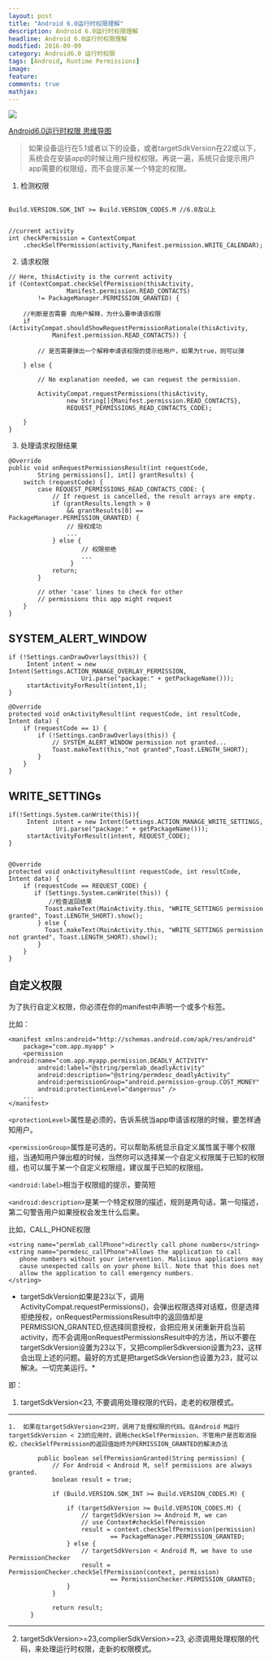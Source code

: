 ```yaml
---
layout: post
title: "Android 6.0运行时权限理解"
description: Android 6.0运行时权限理解
headline: Android 6.0运行时权限理解
modified: 2016-09-09
category: Android6.0 运行时权限
tags: [Android, Runtime Permissions]
image:
feature:
comments: true
mathjax:
---
```



![](/assets/images/2016/09/Android6.0运行时权限.png)


[Android6.0运行时权限 思维导图](/assets/images/2016/09/Android6.0运行时权限.mindnode)

> 如果设备运行在5.1或者以下的设备，或者targetSdkVersion在22或以下，系统会在安装app的时候让用户授权权限。再说一遍，系统只会提示用户app需要的权限组，而不会提示某一个特定的权限。

1. 检测权限

```

Build.VERSION.SDK_INT >= Build.VERSION_CODES.M //6.0及以上


//current activity
int checkPermission = ContextCompat
	.checkSelfPermission(activity,Manifest.permission.WRITE_CALENDAR);
```

2. 请求权限

```
// Here, thisActivity is the current activity
if (ContextCompat.checkSelfPermission(thisActivity,
                Manifest.permission.READ_CONTACTS)
        != PackageManager.PERMISSION_GRANTED) {

    //判断是否需要 向用户解释，为什么要申请该权限
    if (ActivityCompat.shouldShowRequestPermissionRationale(thisActivity,
            Manifest.permission.READ_CONTACTS)) {

        // 是否需要弹出一个解释申请该权限的提示给用户，如果为true，则可以弹

    } else {

        // No explanation needed, we can request the permission.

        ActivityCompat.requestPermissions(thisActivity,
                new String[]{Manifest.permission.READ_CONTACTS},
                REQUEST_PERMISSIONS_READ_CONTACTS_CODE);

    }
}
```

3. 处理请求权限结果

```
@Override
public void onRequestPermissionsResult(int requestCode,
        String permissions[], int[] grantResults) {
    switch (requestCode) {
        case REQUEST_PERMISSIONS_READ_CONTACTS_CODE: {
            // If request is cancelled, the result arrays are empty.
            if (grantResults.length > 0
                && grantResults[0] == PackageManager.PERMISSION_GRANTED) {
                // 授权成功
                ...
            } else {
					// 权限拒绝
					...
		 		 }
            return;
        }

        // other 'case' lines to check for other
        // permissions this app might request
    }
}
```

## SYSTEM_ALERT_WINDOW

```
if (!Settings.canDrawOverlays(this)) {
     Intent intent = new Intent(Settings.ACTION_MANAGE_OVERLAY_PERMISSION,
                    Uri.parse("package:" + getPackageName()));
     startActivityForResult(intent,1);
}

@Override
protected void onActivityResult(int requestCode, int resultCode, Intent data) {
    if (requestCode == 1) {
        if (!Settings.canDrawOverlays(this)) {
            // SYSTEM_ALERT_WINDOW permission not granted...
            Toast.makeText(this,"not granted",Toast.LENGTH_SHORT);
        }
    }
}
```

## WRITE_SETTINGs

```
if(!Settings.System.canWrite(this)){
     Intent intent = new Intent(Settings.ACTION_MANAGE_WRITE_SETTINGS,
             Uri.parse("package:" + getPackageName()));
     startActivityForResult(intent, REQUEST_CODE);
}


@Override
protected void onActivityResult(int requestCode, int resultCode, Intent data) {
    if (requestCode == REQUEST_CODE) {
       if (Settings.System.canWrite(this)) {
           //检查返回结果
          Toast.makeText(MainActivity.this, "WRITE_SETTINGS permission granted", Toast.LENGTH_SHORT).show();
        } else {
          Toast.makeText(MainActivity.this, "WRITE_SETTINGS permission not granted", Toast.LENGTH_SHORT).show();
        }
    }
}
```

## 自定义权限

为了执行自定义权限，你必须在你的manifest中声明一个或多个<permission>标签。

比如：

```
<manifest xmlns:android="http://schemas.android.com/apk/res/android"
    package="com.app.myapp" >
    <permission android:name="com.app.myapp.permission.DEADLY_ACTIVITY"
        android:label="@string/permlab_deadlyActivity"
        android:description="@string/permdesc_deadlyActivity"
        android:permissionGroup="android.permission-group.COST_MONEY"
        android:protectionLevel="dangerous" />
    ...
</manifest>
```

`<protectionLevel>`属性是必须的，告诉系统当app申请该权限的时候，要怎样通知用户。

`<permissionGroup>`属性是可选的，可以帮助系统显示自定义属性属于哪个权限组，当通知用户弹出框的时候，当然你可以选择某一个自定义权限属于已知的权限组，也可以属于某一个自定义权限组，建议属于已知的权限组。

`<android:label>`相当于权限组的提示，要简短

`<android:description>`是某一个特定权限的描述，规则是两句话，第一句描述，第二句警告用户如果授权会发生什么后果。

比如，CALL_PHONE权限

```
<string name="permlab_callPhone">directly call phone numbers</string>
<string name="permdesc_callPhone">Allows the application to call
   phone numbers without your intervention. Malicious applications may
   cause unexpected calls on your phone bill. Note that this does not
   allow the application to call emergency numbers.
</string>
```


* targetSdkVersion如果是23以下，调用ActivityCompat.requestPermissions()，会弹出权限选择对话框，但是选择拒绝授权，onRequestPermissionsResult中的返回值却是PERMISSION_GRANTED,但选择同意授权，会把应用关闭重新开启当前activity，而不会调用onRequestPermissionsResult中的方法，所以不要在targetSdkVersion设置为23以下，又把complierSdkversion设置为23，这样会出现上述的问题。最好的方式是把targetSdkVersion也设置为23，就可以解决。一切完美运行。*

即：

1. targetSdkVersion<23, 不要调用处理权限的代码，走老的权限模式。

---
	1.  如果在targetSdkVersion<23时，调用了处理权限的代码。在Android M运行targetSdkVersion < 23的应用时，调用checkSelfPermission，不管用户是否取消授权，checkSelfPermission的返回值始终为PERMISSION_GRANTED的解决办法


```
		public boolean selfPermissionGranted(String permission) {
	        // For Android < Android M, self permissions are always granted.
	        boolean result = true;

	        if (Build.VERSION.SDK_INT >= Build.VERSION_CODES.M) {

	            if (targetSdkVersion >= Build.VERSION_CODES.M) {
	                // targetSdkVersion >= Android M, we can
	                // use Context#checkSelfPermission
	                result = context.checkSelfPermission(permission)
	                        == PackageManager.PERMISSION_GRANTED;
	            } else {
	                // targetSdkVersion < Android M, we have to use PermissionChecker
	                result = PermissionChecker.checkSelfPermission(context, permission)
	                        == PermissionChecker.PERMISSION_GRANTED;
	            }
	        }

	        return result;
	  }
```

---
2. targetSdkVersion>=23,complierSdkVersion>=23, 必须调用处理权限的代码，来处理运行时权限，走新的权限模式。
